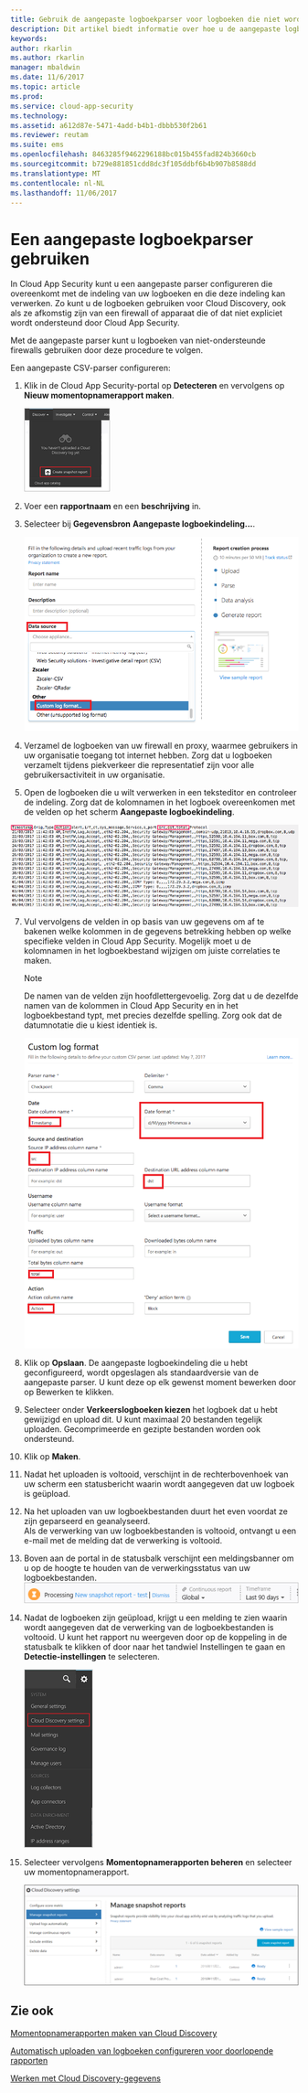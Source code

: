 ```yaml
---
title: Gebruik de aangepaste logboekparser voor logboeken die niet worden ondersteund | Microsoft Docs
description: Dit artikel biedt informatie over hoe u de aangepaste logboekparser kunt gebruiken om logboeken voor apparaten die niet worden ondersteund naar Cloud App Security te uploaden.
keywords: 
author: rkarlin
ms.author: rkarlin
manager: mbaldwin
ms.date: 11/6/2017
ms.topic: article
ms.prod: 
ms.service: cloud-app-security
ms.technology: 
ms.assetid: a612d87e-5471-4add-b4b1-dbbb530f2b61
ms.reviewer: reutam
ms.suite: ems
ms.openlocfilehash: 8463285f9462296188bc015b455fad824b3660cb
ms.sourcegitcommit: b729e881851cdd8dc3f105ddbf6b4b907b8588dd
ms.translationtype: MT
ms.contentlocale: nl-NL
ms.lasthandoff: 11/06/2017
---
```

# <a name="use-a-custom-log-parser"></a>Een aangepaste logboekparser gebruiken
In Cloud App Security kunt u een aangepaste parser configureren die overeenkomt met de indeling van uw logboeken en die deze indeling kan verwerken. Zo kunt u de logboeken gebruiken voor Cloud Discovery, ook als ze afkomstig zijn van een firewall of apparaat die of dat niet expliciet wordt ondersteund door Cloud App Security. 

Met de aangepaste parser kunt u logboeken van niet-ondersteunde firewalls gebruiken door deze procedure te volgen. 


 
Een aangepaste CSV-parser configureren:
1.  Klik in de Cloud App Security-portal op **Detecteren** en vervolgens op **Nieuw momentopnamerapport maken**.  
  
    ![Een nieuw momentopnamerapport maken](./media/create-new-snapshot-report.png)
     
3.  Voer een **rapportnaam** en een **beschrijving** in.
  
4.  Selecteer bij **Gegevensbron** **Aangepaste logboekindeling...**.  

     ![Nieuw momentopnamerapport](./media/custom-log-upload.png)   

5. Verzamel de logboeken van uw firewall en proxy, waarmee gebruikers in uw organisatie toegang tot internet hebben. Zorg dat u logboeken verzamelt tijdens piekverkeer die representatief zijn voor alle gebruikersactiviteit in uw organisatie. 

6. Open de logboeken die u wilt verwerken in een teksteditor en controleer de indeling. Zorg dat de kolomnamen in het logboek overeenkomen met de velden op het scherm **Aangepaste logboekindeling**.

  ![aangepaste logboekparser](./media/log-data.png) 

7. Vul vervolgens de velden in op basis van uw gegevens om af te bakenen welke kolommen in de gegevens betrekking hebben op welke specifieke velden in Cloud App Security. Mogelijk moet u de kolomnamen in het logboekbestand wijzigen om juiste correlaties te maken.
  
   > [!NOTE]
    > De namen van de velden zijn hoofdlettergevoelig. Zorg dat u de dezelfde namen van de kolommen in Cloud App Security en in het logboekbestand typt, met precies dezelfde spelling. Zorg ook dat de datumnotatie die u kiest identiek is.

   ![aangepaste logboekparser](./media/custom-log-parser.png) 


7. Klik op **Opslaan**. De aangepaste logboekindeling die u hebt geconfigureerd, wordt opgeslagen als standaardversie van de aangepaste parser. U kunt deze op elk gewenst moment bewerken door op Bewerken te klikken.

5. Selecteer onder **Verkeerslogboeken kiezen** het logboek dat u hebt gewijzigd en upload dit. U kunt maximaal 20 bestanden tegelijk uploaden. Gecomprimeerde en gezipte bestanden worden ook ondersteund.  
  

6.  Klik op **Maken**.  

7.  Nadat het uploaden is voltooid, verschijnt in de rechterbovenhoek van uw scherm een statusbericht waarin wordt aangegeven dat uw logboek is geüpload.  
  
8.  Na het uploaden van uw logboekbestanden duurt het even voordat ze zijn geparseerd en geanalyseerd.  
Als de verwerking van uw logboekbestanden is voltooid, ontvangt u een e-mail met de melding dat de verwerking is voltooid. 
  
9. Boven aan de portal in de statusbalk verschijnt een meldingsbanner om u op de hoogte te houden van de verwerkingsstatus van uw logboekbestanden.  
![Menubalk logboekbestandsverwerking](./media/processing-log-file-menu-bar.png) 
   
10. Nadat de logboeken zijn geüpload, krijgt u een melding te zien waarin wordt aangegeven dat de verwerking van de logboekbestanden is voltooid. U kunt het rapport nu weergeven door op de koppeling in de statusbalk te klikken of door naar het tandwiel Instellingen te gaan en **Detectie-instellingen** te selecteren.   
  
     ![Tabblad Detectie-instellingen](./media/discovery-settings-tab.png)
11. Selecteer vervolgens **Momentopnamerapporten beheren** en selecteer uw momentopnamerapport.
 
    ![momentopnamerapport beheren](./media/snapshot-report-managment.png)

  
      




## <a name="see-also"></a>Zie ook
 
[Momentopnamerapporten maken van Cloud Discovery](create-snapshot-cloud-discovery-reports.md)

[Automatisch uploaden van logboeken configureren voor doorlopende rapporten](configure-automatic-log-upload-for-continuous-reports.md)

[Werken met Cloud Discovery-gegevens](working-with-cloud-discovery-data.md)

